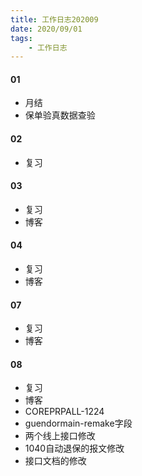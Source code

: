 ```yaml
---
title: 工作日志202009
date: 2020/09/01
tags: 
    - 工作日志
---
```

<!-- more -->

#### 01
* 月结
* 保单验真数据查验

#### 02
* 复习

#### 03
* 复习
* 博客

#### 04
* 复习
* 博客

#### 07
* 复习
* 博客

#### 08
* 复习
 * 博客
* COREPRPALL-1224
 * guendormain-remake字段
 * 两个线上接口修改
 * 1040自动退保的报文修改
 * 接口文档的修改